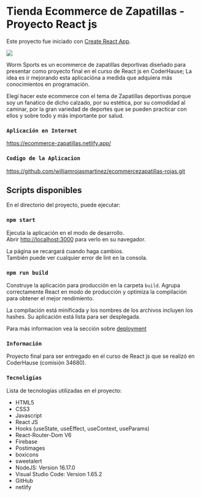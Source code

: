 # Tienda Ecommerce de Zapatillas - Proyecto React js

Este proyecto fue iniciado con [Create React App](https://github.com/facebook/create-react-app).

![](/ecommerceTenis.gif "")

Worm Sports es un ecommerce de zapatillas deportivas diseñado para presentar como proyecto final en el curso de React js en CoderHause; La idea es ir mejorando esta aplicacióna a medida que adquiera más conocimientos en programación.

Elegí hacer este ecommerce con el tema de Zapatillas deportivas porque soy un fanatico de dicho calzado, por su estética, por su comodidad al caminar, por la gran variedad de deportes que se pueden practicar con ellos y sobre todo y más importante por salud.


### `Aplicación en Internet`
https://ecommerce-zapatillas.netlify.app/

### `Codigo de la Aplicacion`
https://github.com/williamrojasmartinez/ecommercezapatillas-rojas.git

## Scripts disponibles

En el directorio del proyecto, puede ejecutar:

### `npm start`

Ejecuta la aplicación en el modo de desarrollo.\
Abrir [http://localhost:3000](http://localhost:3000) para verlo en su navegador.

La página se recargará cuando haga cambios.\
También puede ver cualquier error de lint en la consola.


### `npm run build`

Construye la aplicación para producción en la carpeta `build`.
Agrupa correctamente React en modo de producción y optimiza la compilación para obtener el mejor rendimiento.

La compilación está minificada y los nombres de los archivos incluyen los hashes.
Su aplicación está lista para ser desplegada.

Para más informacion vea la sección sobre [deployment](https://facebook.github.io/create-react-app/docs/deployment) 

### `Información` 
Proyecto final para ser entregado en el curso de React js que se realizó en CoderHause (comisión 34680).

### `Tecnoligías`
Lista de tecnologías utilizadas en el proyecto:

- HTML5
- CSS3
- Javascript
- React JS
- Hooks (useState, useEffect, useContext, useParams)
- React-Router-Dom V6
- Firebase
- Postimages
- boxicons
- sweetalert
- NodeJS: Version 16.17.0
- Visual Studio Code: Version 1.65.2
- GitHub
- netlify


